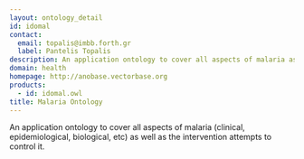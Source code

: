 ```yaml
---
layout: ontology_detail
id: idomal
contact: 
  email: topalis@imbb.forth.gr
  label: Pantelis Topalis
description: An application ontology to cover all aspects of malaria as well as the intervention attempts to control it.
domain: health
homepage: http://anobase.vectorbase.org
products: 
  - id: idomal.owl
title: Malaria Ontology
---
```


An application ontology to cover all aspects of malaria (clinical, epidemiological, biological, etc) as well as the intervention attempts to control it.
